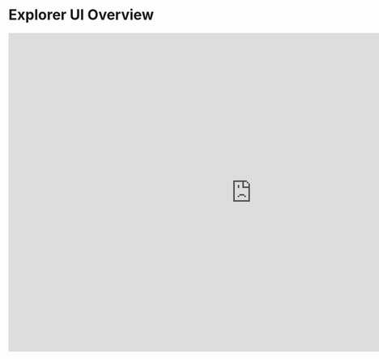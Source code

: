 # Explorer UI Overview

<iframe src="https://docs.google.com/presentation/d/e/2PACX-1vQzA99mYecRu0Y5v--QsUCAuoTJFxo7VIhApCB-E669-00KCKww8AumBZcX0pwV41qHIuLRTsL7AckB/embed?start=false&loop=false&delayms=3000" frameborder="0" width="960" height="629" allowfullscreen="true" mozallowfullscreen="true" webkitallowfullscreen="true"></iframe>